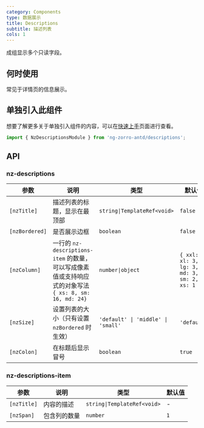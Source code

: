 ```yaml
---
category: Components
type: 数据展示
title: Descriptions
subtitle: 描述列表
cols: 1
---
```


成组显示多个只读字段。

## 何时使用

常见于详情页的信息展示。

## 单独引入此组件

想要了解更多关于单独引入组件的内容，可以在[快速上手](/docs/getting-started/zh#单独引入某个组件)页面进行查看。

```ts
import { NzDescriptionsModule } from 'ng-zorro-antd/descriptions';
```

## API

### nz-descriptions

| 参数 | 说明 | 类型 | 默认值 |
| -------- | ----------- | ---- | ------- |
| `[nzTitle]` | 描述列表的标题，显示在最顶部 | `string\|TemplateRef<void>` | `false` |
| `[nzBordered]` | 是否展示边框 | `boolean` | `false` |
| `[nzColumn]` | 一行的 `nz-descriptions-item` 的数量，可以写成像素值或支持响应式的对象写法 `{ xs: 8, sm: 16, md: 24}` | `number\|object` | `{ xxl: 3, xl: 3, lg: 3, md: 3, sm: 2, xs: 1 }` |
| `[nzSize]` | 设置列表的大小（只有设置 `nzBordered` 时生效） | `'default' \| 'middle' \| 'small'` | `'default'` |
| `[nzColon]` | 在标题后显示冒号 | `boolean` | `true` |

### nz-descriptions-item

| 参数 | 说明 | 类型 | 默认值 |
| -------- | ----------- | ---- | ------- |
| `[nzTitle]` | 内容的描述 | `string\|TemplateRef<void>` | - |
| `[nzSpan]` | 包含列的数量 | `number` | `1` |
